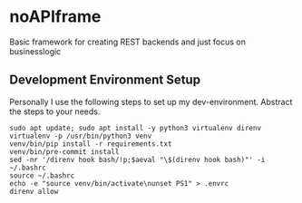 # noAPIframe
Basic framework for creating REST backends and just focus on businesslogic

## Development Environment Setup

Personally I use the following steps to set up my dev-environment. Abstract the steps to your needs.

```
sudo apt update; sudo apt install -y python3 virtualenv direnv
virtualenv -p /usr/bin/python3 venv
venv/bin/pip install -r requirements.txt
venv/bin/pre-commit install
sed -nr '/direnv hook bash/!p;$aeval "\$(direnv hook bash)"' -i ~/.bashrc
source ~/.bashrc
echo -e "source venv/bin/activate\nunset PS1" > .envrc
direnv allow
```
